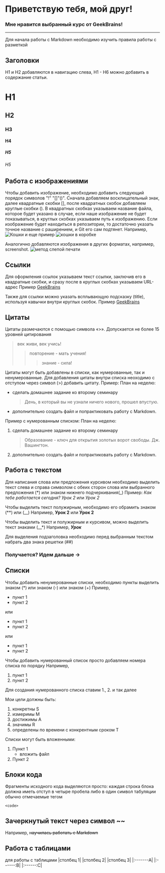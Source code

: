 # Приветствую тебя, мой друг!

### Мне нравится выбранный курс от GeekBrains!
*******
Для начала работы с Markdown необходимо изучить правила работы с разметкой

## Заголовки

H1 и H2 добавляются в навигацию слева, H1 - H6 можно добавить в содержание статьи.
# H1
## H2
### H3
#### H4
##### H5
###### H5


## Работа с изображениями
Чтобы добавить изображение, необходимо добавить следующий порядок символов "!" "[]"()". Сначала добавляем восклицательный знак, далее квадратные скобки [], после квадратных скобок добавляем круглые скобки (). В квадратных скобках указываем название файла, которое будет указано в случае, если наше изображение не будет показываться, в круглых скобках указываем путь к изображению. Если изображение будет находиться в репозитории, то достаточно указать точное название с раширением, и Git его сам подтянет.
Например, ![Кошки](cat2.jpeg)
и еще пример ![кошки в коробке](lazyCats.jpeg)

Аналогично добавляются изображения в других форматах, например, screenshot.
![метод слепой печати](blind_printing.png)


## Ссылки
Для оформления ссылок указываем текст ссылки, заключив его в квадратные скобки, и сразу после в круглых скобках указываем URL-адрес
Пример
[GeekBrains](http://Geekbrains.ru)

Также для ссылки можно указать всплывающую подсказку (title), используя кавычки внутри круглых скобок.
Пример
[GeekBrains](http://Geekbrains.ru "сайт GB")

## Цитаты
Цитаты размечаются с помощью символа «>». Допускается не более 15 уровней цитирования
> век живи, век учись!
>> повторение - мать учения!
>>> знание - сила!

Цитаты могут быть добавлены в списки, как нумерованные, так и ненумерованные. Для добавления цитаты внутри списка неоходимо с отступом через символ (>) добавить цитату.
Пример:
    План на неделю:
+ сделать домашнее задание ко второму семинару
    > День, в который вы не узнали ничего нового, прошел впустую.
+ дополнительно создать файл и попрактиковать работу с Markdown.

Пример с нумерованным списком:
    План на неделю:
1. сделать домашнее задание ко второму семинару
    > Образование - ключ для открытия золотых ворот свободы. Дж. Вашингтон.
2. дополнительно создать файл и попрактиковать работу с Markdown.

## Работа с текстом
Для написания слова или предложения курсивом необходимо выделить текст слева и справа символом с обеих сторон слова или выбранного предложения (*) или знаком нижнего подчеркивания(_)
Пример:
*Как тебе работается сегодня?*
*Урок 2* или _Урок 2_

Чтобы выделить текст полужирным, необходимо его обрамить знаком (**) или (__)
Например, **Урок 2** или __Урок 2__

Чтобы выделить текст и полужирным и курсивом, можно выделить текст знаками (__*) 
Например, __*Урок*__

Для выделения подзаголовка необходимо перед выбранным текстом набрать два знака решетки (##)

### Получается? Идем дальше ->

## Списки 
Чтобы добавить ненумерованные списки, необходимо пункты выделить знаком (*) или знаком (-) или знаком (+)
Пример, 
- пункт 1
- пункт 2

или 
+ пункт 1
+ пункт 2

или 
* пункт 1
* пункт 2

Чтобы добавить нумерованный список просто добавляем номера списка по порядку
Например,
1. пункт 1
2. пункт 2

Для создания нумерованного списка ставим 1., 2. и так далее

Мои цели должны быть:
1. конкретны S
2. измеримы M
3. достижимы A
4. значимы R
5. определены по времени с конкрентным сроком T


Списки могут быть вложенными:
1. Пункт 1
    + вложить файл
2. Пункт 2

## Блоки кода

Фрагменты исходного кода выделяются просто: каждая строка блока должна иметь отступ в четыре пробела либо в один символ табуляции
обычно отмечаемые тегом

    <code>

## Зачеркнутый текст через символ ~~
Например, ~~научилась работать с Markdown~~ 


## Работа с таблицами
для работы с таблицами 
    |столбец 1| |столбец 2| |столбец 3|
    |:-------А| |:------:В| |:------:C|